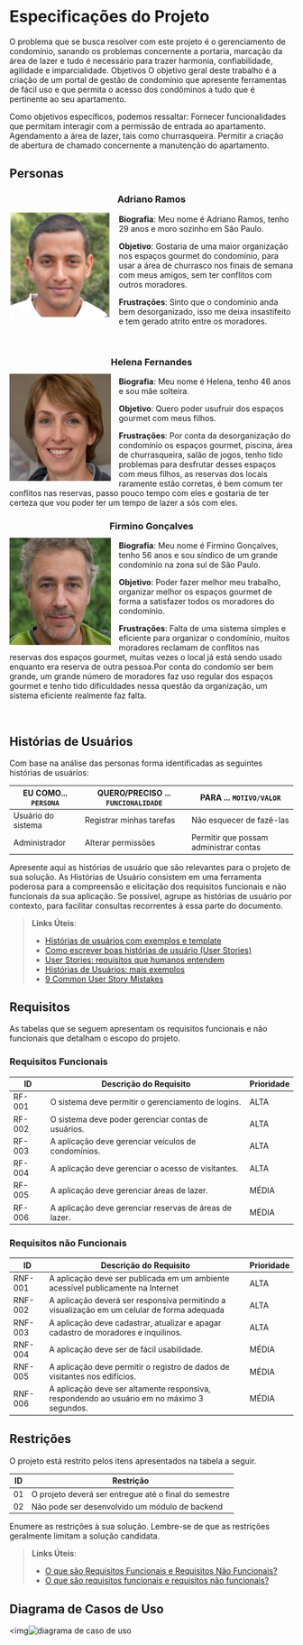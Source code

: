 # Especificações do Projeto

O problema que se busca resolver com este projeto é o gerenciamento de condomínio, sanando os problemas concernente a portaria, marcação da área de lazer e tudo é necessário para trazer harmonia, confiabilidade, agilidade e imparcialidade.
Objetivos
O objetivo geral deste trabalho é a criação de um portal de gestão de condomínio que apresente ferramentas de fácil uso e que permita o acesso dos condôminos a tudo que é pertinente ao seu apartamento.

Como objetivos específicos, podemos ressaltar:
Fornecer funcionalidades que permitam interagir com a permissão de entrada ao apartamento.
Agendamento a área de lazer, tais como churrasqueira.
Permitir a criação de abertura de chamado concernente a manutenção do apartamento.

## Personas

 **<h3 align="center" >Adriano Ramos</h3 >**
 
 <img align="left" width="180px" height="190px" style="margin:-5px 1em 0 auto" src="img/persona1.png"> **Biografia**: Meu nome é Adriano Ramos, tenho 29 anos e moro sozinho em São Paulo.

**Objetivo**:
Gostaria de uma maior organização nos espaços gourmet do condomínio, para usar a área de churrasco nos finais de semana com meus amigos, sem ter conflitos com outros moradores.

**Frustrações**:
Sinto que o condomínio anda bem desorganizado, isso me deixa insastifeito e tem gerado atrito entre os moradores.

<br />         

**<h3 align="center" >Helena Fernandes</h3 >**
 
 <img align="left" width="180px" height="190px" style="margin:-5px 1em 0 auto" src="img/persona2.jpg"> **Biografia**: Meu nome é Helena, tenho 46 anos e sou mãe solteira.

**Objetivo**:
Quero poder usufruir dos espaços gourmet com meus filhos.

**Frustrações**:
Por conta da desorganização do condomínio os espaços gourmet, piscina, área de churrasqueira, salão de jogos, tenho tido problemas para desfrutar desses espaços com meus filhos, as reservas dos locais raramente estão corretas, é bem comum ter conflitos nas reservas, passo pouco tempo com eles e gostaria de ter certeza que vou poder ter um tempo de lazer a sós com eles. 
<br />         
 
**<h3 align="center" >Firmino Gonçalves</h3 >**
 
 <img align="left" width="180px" height="190px" style="margin:-5px 1em 0 auto" src="img/persona3.jpg"> **Biografia**: Meu nome é Firmino Gonçalves, tenho 56 anos e sou síndico de um grande condomínio na zona sul de São Paulo.

**Objetivo**:
Poder fazer melhor meu trabalho, organizar melhor os espaços gourmet de forma a satisfazer todos os moradores do condomínio.

**Frustrações**:
Falta de uma sistema simples e eficiente para organizar o condomínio, muitos moradores reclamam de conflitos nas reservas dos espaços gourmet, muitas vezes o local já está sendo usado enquanto era reserva de outra pessoa.Por conta do condomío ser bem grande, um grande número de moradores faz uso regular dos espaços gourmet e tenho tido dificuldades nessa questão da organização, um sistema eficiente realmente faz falta.
 
<br />         

## Histórias de Usuários

Com base na análise das personas forma identificadas as seguintes histórias de usuários:

|EU COMO... `PERSONA`| QUERO/PRECISO ... `FUNCIONALIDADE` |PARA ... `MOTIVO/VALOR`                 |
|--------------------|------------------------------------|----------------------------------------|
|Usuário do sistema  | Registrar minhas tarefas           | Não esquecer de fazê-las               |
|Administrador       | Alterar permissões                 | Permitir que possam administrar contas |

Apresente aqui as histórias de usuário que são relevantes para o projeto de sua solução. As Histórias de Usuário consistem em uma ferramenta poderosa para a compreensão e elicitação dos requisitos funcionais e não funcionais da sua aplicação. Se possível, agrupe as histórias de usuário por contexto, para facilitar consultas recorrentes à essa parte do documento.

> **Links Úteis**:
> - [Histórias de usuários com exemplos e template](https://www.atlassian.com/br/agile/project-management/user-stories)
> - [Como escrever boas histórias de usuário (User Stories)](https://medium.com/vertice/como-escrever-boas-users-stories-hist%C3%B3rias-de-usu%C3%A1rios-b29c75043fac)
> - [User Stories: requisitos que humanos entendem](https://www.luiztools.com.br/post/user-stories-descricao-de-requisitos-que-humanos-entendem/)
> - [Histórias de Usuários: mais exemplos](https://www.reqview.com/doc/user-stories-example.html)
> - [9 Common User Story Mistakes](https://airfocus.com/blog/user-story-mistakes/)

## Requisitos

As tabelas que se seguem apresentam os requisitos funcionais e não funcionais que detalham o escopo do projeto.

### Requisitos Funcionais

|ID    | Descrição do Requisito  | Prioridade |
|------|-----------------------------------------|----|
|RF-001| O sistema deve permitir o gerenciamento de logins.  | ALTA | 
|RF-002| O sistema deve poder gerenciar contas de usuários.   | ALTA |
|RF-003| A aplicação deve gerenciar veículos de condomínios.  | ALTA |
|RF-004| A aplicação deve gerenciar o acesso de visitantes.  | ALTA |
|RF-005| A aplicação deve gerenciar áreas de lazer. | MÉDIA |
|RF-006| A aplicação deve gerenciar reservas de áreas de lazer.  | MÉDIA |

### Requisitos não Funcionais

|ID     | Descrição do Requisito  |Prioridade |
|-------|-------------------------|----|
|RNF-001| A aplicação deve ser publicada em um ambiente acessível publicamente na Internet  | ALTA | 
|RNF-002| A aplicação deverá ser responsiva permitindo a visualização em um celular de forma adequada  | ALTA | 
|RNF-003| A aplicação deve cadastrar, atualizar e apagar cadastro de moradores e inquilinos.  | ALTA |
|RNF-004| A aplicação deve ser de fácil usabilidade.  | MÉDIA |
|RNF-005| A aplicação deve permitir o registro de dados de visitantes nos edifícios. | MÉDIA |
|RNF-006| A aplicação deve ser altamente responsiva, respondendo ao usuário em no máximo 3 segundos. | MÉDIA |

## Restrições

O projeto está restrito pelos itens apresentados na tabela a seguir.

|ID| Restrição                                             |
|--|-------------------------------------------------------|
|01| O projeto deverá ser entregue até o final do semestre |
|02| Não pode ser desenvolvido um módulo de backend        |


Enumere as restrições à sua solução. Lembre-se de que as restrições geralmente limitam a solução candidata.

> **Links Úteis**:
> - [O que são Requisitos Funcionais e Requisitos Não Funcionais?](https://codificar.com.br/requisitos-funcionais-nao-funcionais/)
> - [O que são requisitos funcionais e requisitos não funcionais?](https://analisederequisitos.com.br/requisitos-funcionais-e-requisitos-nao-funcionais-o-que-sao/)

## Diagrama de Casos de Uso

<img![diagrama de caso de uso](https://github.com/ICEI-PUC-Minas-PMV-ADS/pmv-ads-2023-2-e2-proj-int-t8-gestao-de-condominio/assets/116739381/20841726-6f12-411a-95b9-c05083cc0d38)

